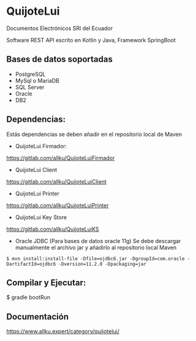 # QuijoteLui

Documentos Electrónicos SRI del Ecuador

Software REST API escrito en Kotlin y Java, Framework SpringBoot

## Bases de datos soportadas
* PostgreSQL
* MySql o MariaDB
* SQL Server
* Oracle
* DB2

## Dependencias:
Estás dependencias se deben añadir en el repositorio local de Maven

* QuijoteLui Firmador:

https://gitlab.com/allku/QuijoteLuiFirmador

* QuijoteLui Client

https://gitlab.com/allku/QuijoteLuiClient

* QuijoteLui Printer

https://gitlab.com/allku/QuijoteLuiPrinter

* QuijoteLui Key Store

https://gitlab.com/allku/QuijoteLuiKS

* Oracle JDBC (Para bases de datos oracle 11g)
Se debe descargar manualmente el archivo jar y añádirlo al repositorio local Maven
```
$ mvn install:install-file -Dfile=ojdbc6.jar -DgroupId=com.oracle -DartifactId=ojdbc6 -Dversion=11.2.0 -Dpackaging=jar
```
## Compilar y Ejecutar:
$ gradle bootRun

## Documentación

https://www.allku.expert/category/quijotelui/